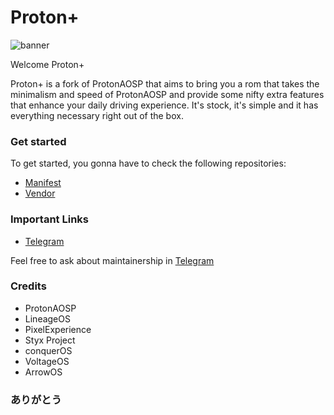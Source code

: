 # Proton+

![banner](https://raw.githubusercontent.com/protonplus-org/.github/master/profile/banner.png)

Welcome Proton+ 

Proton+ is a fork of ProtonAOSP that aims to bring you a rom that takes the minimalism and speed of ProtonAOSP and provide some nifty extra features that enhance your daily driving experience. It's stock, it's simple and it has everything necessary right out of the box.


### Get started 

To get started, you gonna have to check the following repositories:

- [Manifest](https://github.com/protonplus-org/manifest)
- [Vendor](https://github.com/protonplus-org/vendor_proton)

### Important Links

- [Telegram](https://t.me/ProtonPlusChat)

Feel free to ask about maintainership in [Telegram](https://t.me/ProtonPlusChat) 

### Credits

- ProtonAOSP  
- LineageOS  
- PixelExperience 
- Styx Project  
- conquerOS  
- VoltageOS 
- ArrowOS

### ありがとう


